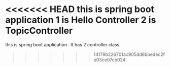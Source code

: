 <<<<<<< HEAD
this is spring boot application 
1 is Hello Controller 2 is TopicController
=======
this is spring boot application . It has 2 controller class.
>>>>>>> 14179b226701ac905dd6bbedec2fe03ce07cb024
